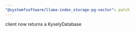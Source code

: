 ```yaml
---
"@systemfsoftware/llama-index_storage-pg-vector": patch
---
```


client now returns a KyselyDatabase

